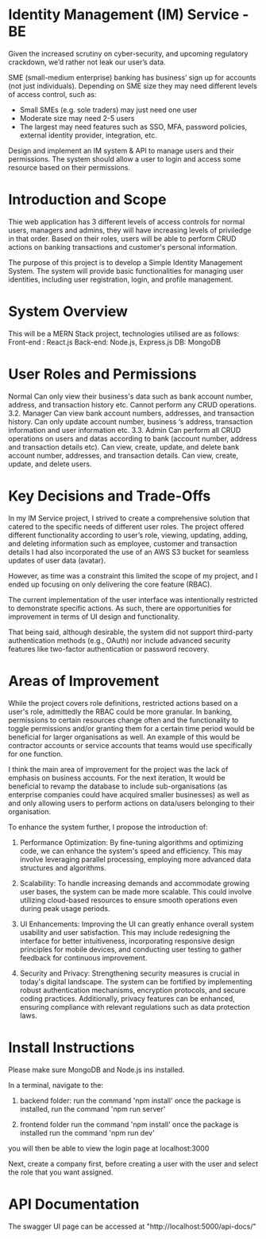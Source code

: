 # Identity Management (IM) Service - BE
Given the increased scrutiny on cyber-security, and upcoming regulatory crackdown, we’d rather not leak our user’s data.

SME (small-medium enterprise) banking has business’ sign up for accounts (not just individuals). Depending on SME size they may need different levels of access control, such as:
* Small SMEs (e.g. sole traders) may just need one user
* Moderate size may need 2-5 users
* The largest may need features such as SSO, MFA, password policies, external identity provider, integration, etc.

Design and implement an IM system & API to manage users and their permissions. The system should allow a user to login and access some resource based on their permissions.

# Introduction and Scope
Thie web application has 3 different levels of access controls for normal users, managers and admins, they will have increasing levels of priviledge in that order. 
Based on their roles, users will be able to perform CRUD actions on banking transactions and  customer's personal information.

The purpose of this project is to develop a Simple Identity Management System. The system will provide basic functionalities for managing user identities, including user registration, login, and profile management.

# System Overview

This will be a MERN Stack project, technologies utilised are as follows:
Front-end : React.js
Back-end: Node.js, Express.js
DB: MongoDB

# User Roles and Permissions
Normal
Can only view their business's data such as bank account number, address, and transaction history etc.
Cannot perform any CRUD operations.
3.2. Manager
Can view bank account numbers, addresses, and transaction history.
Can only update account number, business ‘s address, transaction information and user information etc.
3.3. Admin
Can perform all CRUD operations on users and datas according to bank (account number, address and transaction details etc).
Can view, create, update, and delete bank account number, addresses, and transaction details.
Can view, create, update, and delete users.

# Key Decisions and Trade-Offs
In my IM Service project, I strived to create a comprehensive solution that catered to the specific needs of different user roles. The project offered different functionality according to user’s role, viewing, updating, adding, and deleting information such as employee, customer and transaction details I had also incorporated the use of an AWS S3 bucket for seamless updates of user data (avatar).

However, as time was a constraint this limited the scope of my project, and I ended up focusing on only delivering the core feature (RBAC). 

The current implementation of the user interface was intentionally restricted to demonstrate specific actions. As such, there are opportunities for improvement in terms of UI design and functionality.

That being said, although desirable, the system did not support third-party authentication methods (e.g., OAuth) nor include advanced security features like two-factor authentication or password recovery.

# Areas of Improvement 
While the project covers role definitions, restricted actions based on a user's role, admittedly the RBAC could be more granular. In banking, permissions to certain resources change often and the functionality to toggle permissions and/or granting them for a certain time period would be beneficial for larger organisations as well. An example of this would be contractor accounts or service accounts that teams would use specifically for one function. 

I think the main area of improvement for the project was the lack of emphasis on business accounts. For the next iteration, It would be beneficial to revamp the database to include sub-organisations (as enterprise companies could have acquired smaller businesses) as well as and only allowing users to perform actions on data/users belonging to their organisation.

To enhance the system further, I propose the introduction of:
1.	Performance Optimization: By fine-tuning algorithms and optimizing code, we can enhance the system's speed and efficiency. This may involve leveraging parallel processing, employing more advanced data structures and algorithms.

2.	Scalability: To handle increasing demands and accommodate growing user bases, the system can be made more scalable. This could involve utilizing cloud-based resources to ensure smooth operations even during peak usage periods.

3.	UI Enhancements: Improving the UI can greatly enhance overall system usability and user satisfaction. This may include redesigning the interface for better intuitiveness, incorporating responsive design principles for mobile devices, and conducting user testing to gather feedback for continuous improvement.

4.	Security and Privacy: Strengthening security measures is crucial in today's digital landscape. The system can be fortified by implementing robust authentication mechanisms, encryption protocols, and secure coding practices. Additionally, privacy features can be enhanced, ensuring compliance with relevant regulations such as data protection laws.


# Install Instructions
Please make sure MongoDB and Node.js ins installed.

In a terminal, navigate to the:

1) backend folder:
run the command 'npm install' once the package is installed,
run the command 'npm run server'

2) frontend folder
run the command 'npm install' once the package is installed
run the command 'npm run dev'

you will then be able to view the login page at localhost:3000

Next, create a company first, before creating a user with the user and select the role that you want assigned.

 
# API Documentation
The swagger UI page can be accessed at "http://localhost:5000/api-docs/"


